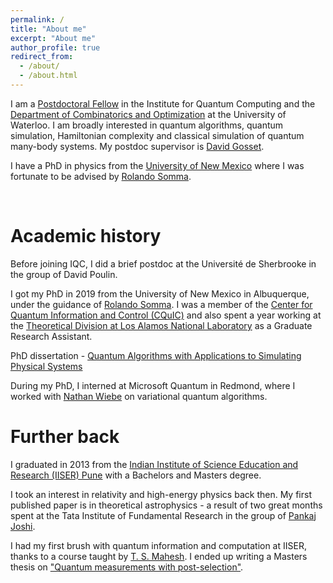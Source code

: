 ```yaml
---
permalink: /
title: "About me"
excerpt: "About me"
author_profile: true
redirect_from:
  - /about/
  - /about.html
---
```

I am a [Postdoctoral Fellow](https://services.iqc.uwaterloo.ca/people/profile/a2chnara/) in the Institute for Quantum Computing and the [Department of Combinatorics and Optimization](https://uwaterloo.ca/combinatorics-and-optimization/) at the University of Waterloo. I am broadly interested in quantum algorithms, quantum simulation, Hamiltonian complexity and classical simulation of quantum many-body systems. My postdoc supervisor is [David Gosset](http://www.davidgosset.com/). 

I have a PhD in physics from the [University of New Mexico](www.unm.edu) where I was fortunate to be advised by [Rolando Somma](https://sites.google.com/site/rolandodsom/). 

<!-- Updates
======
### Mar 17, 2021: _New paper!_ [Computing partition functions in the one-clean-qubit model](https://journals.aps.org/pra/abstract/10.1103/PhysRevA.103.032422) with Rolando Somma and Yigit Subasi.

The one-clean-qubit model dates back to the early days of quantum computing. It was used to show that the an NMR quantum information processor can give computational advantage over classical computers, despite having very little to no entanglement. We give an algorithm to compute partition functions of quantum Hamiltonians in this model, and argue that it can lead to polynomial speed-ups in certain cases.
One of our main technical contributions here is a general-purpose classical algorithm to estimate a quantity within multiplicative error. Given a procedure to estimate a quantity within adjustable additive error, our algorithm can simply iterate this multiple times and get a multiplicative estimate.

I gave a talk about this paper at TQC 2020, linked below.
<iframe width="480" height="270" src="https://www.youtube.com/embed/sc_rWyCVZRY?start=17161" title="YouTube video player" frameborder="0" allow="accelerometer; autoplay; clipboard-write; encrypted-media; gyroscope; picture-in-picture" allowfullscreen></iframe> -->

&nbsp;  

Academic history
======
Before joining IQC, I did a brief postdoc at the Universit&#x00E9; de Sherbrooke in the group of David Poulin.

I got my PhD in 2019 from the University of New Mexico in Albuquerque, under the guidance of [Rolando Somma](https://sites.google.com/site/rolandodsom/). I was a member of the [Center for Quantum Information and Control (CQuIC)](https://cquic.unm.edu/) and also spent a year working at the [Theoretical Division at Los Alamos National Laboratory](https://www.lanl.gov/org/ddste/aldsc/theoretical/index.php) as a Graduate Research Assistant.

PhD dissertation - [Quantum Algorithms with Applications to Simulating Physical Systems](https://digitalrepository.unm.edu/phyc_etds/229/)

During my PhD, I interned at Microsoft Quantum in Redmond, where I worked with [Nathan Wiebe](https://scholar.google.com/citations?user=DSgKHOQAAAAJ&hl=en&oi=ao) on variational quantum algorithms.

<!-- My PhD research contributed to some of the early work in using series approximations, quantum amplitude amplification, and block-encoding techniques to implement matrix functions on quantum computers. 
This led to new and improved quantum algorithms for, e.g., [preparing thermal states on quantum computers](https://arxiv.org/abs/1603.02940). We showed similar improvements in the number of gates and qubits needed to implement other algorithms for quantum state-preparation and speeding up Markov chains. We also came up with a quantum algorithm to estimate the hitting-time of a Markov chain.  
All of this can be found in my dissertation - [Quantum Algorithms with Applications to Simulating Physical Systems](https://digitalrepository.unm.edu/phyc_etds/229/). -->

Further back
======
I graduated in 2013 from the [Indian Institute of Science Education and Research (IISER) Pune](https://www.iiserpune.ac.in/) with a Bachelors and Masters degree.

I took an interest in relativity and high-energy physics back then. My first published paper is in theoretical astrophysics - a result of two great months spent at the Tata Institute of Fundamental Research in the group of [Pankaj Joshi](https://en.wikipedia.org/wiki/Pankaj_Joshi_(physicist)).

I had my first brush with quantum information and computation at IISER, thanks to a course taught by [T. S. Mahesh](http://www.iiserpune.ac.in/~mahesh.ts/homepage.htm). I ended up writing a Masters thesis on ["Quantum measurements with post-selection"](http://dr.iiserpune.ac.in:8080/xmlui/handle/123456789/255).

